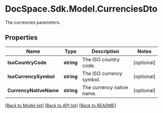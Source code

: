 # DocSpace.Sdk.Model.CurrenciesDto
The currencies parameters.

## Properties

Name | Type | Description | Notes
------------ | ------------- | ------------- | -------------
**IsoCountryCode** | **string** | The ISO country code. | [optional] 
**IsoCurrencySymbol** | **string** | The ISO currency symbol. | [optional] 
**CurrencyNativeName** | **string** | The currency native name. | [optional] 

[[Back to Model list]](../README.md#documentation-for-models) [[Back to API list]](../README.md#documentation-for-api-endpoints) [[Back to README]](../README.md)

